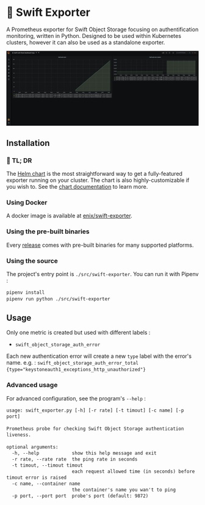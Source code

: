 # :rotating_light: Swift Exporter

A Prometheus exporter for Swift Object Storage focusing on authentification monitoring, written in Python. Designed to be used within Kubernetes clusters, however it can also be used as a standalone exporter.


![Grafana Dashboard](./docs/grafana-dashboard.png)

## Installation

### 🏃 TL; DR

The [Helm chart](https://github.com/enix/helm-charts/tree/master/charts/swift-exporter#-tldr) is the most straightforward way to get a fully-featured exporter running on your cluster.
The chart is also highly-customizable if you wish to. See the [chart documentation](https://github.com/enix/helm-charts/tree/master/charts/swift-exporter) to learn more.

### Using Docker

A docker image is available at [enix/swift-exporter](https://hub.docker.com/r/enix/swift-exporter).

### Using the pre-built binaries

Every [release](https://github.com/enix/swift-exporter/releases) comes with pre-built binaries for many supported platforms.

### Using the source

The project's entry point is `./src/swift-exporter`.
You can run it with Pipenv :

```bash
pipenv install
pipenv run python ./src/swift-exporter
```

## Usage

Only one metric is created but used with different labels :
* `swift_object_storage_auth_error`

Each new authentication error will create a new `type` label with the error's name.
e.g. : `swift_object_storage_auth_error_total {type="keystoneauth1_exceptions_http_unauthorized"}`

### Advanced usage

For advanced configuration, see the program's `--help` :

```
usage: swift_exporter.py [-h] [-r rate] [-t timout] [-c name] [-p port]

Prometheus probe for checking Swift Object Storage authentication liveness.

optional arguments:
  -h, --help            show this help message and exit
  -r rate, --rate rate  the ping rate in seconds
  -t timout, --timout timout
                        each request allowed time (in seconds) before timout error is raised
  -c name, --container name
                        the container's name you wan't to ping
  -p port, --port port  probe's port (default: 9872)
```
